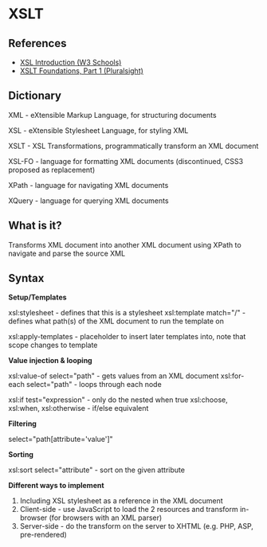 # XSLT

## References

- [XSL Introduction (W3 Schools)](https://www.w3schools.com/xml/xsl_intro.asp)
- [XSLT Foundations, Part 1 (Pluralsight)](https://app.pluralsight.com/library/courses/xslt-foundations-part1/table-of-contents)

## Dictionary
XML - eXtensible Markup Language, for structuring documents

XSL - eXtensible Stylesheet Language, for styling XML

XSLT - XSL Transformations, programmatically transform an XML document

XSL-FO - language for formatting XML documents (discontinued, CSS3 proposed as replacement)

XPath - language for navigating XML documents

XQuery - language for querying XML documents

## What is it?
Transforms XML document into another XML document using XPath to navigate and parse the source XML

## Syntax

**Setup/Templates**

xsl:stylesheet - defines that this is a stylesheet
xsl:template match="/" - defines what path(s) of the XML document to run the template on

xsl:apply-templates - placeholder to insert later templates into, note that scope changes to template

**Value injection & looping**

xsl:value-of select="path" - gets values from an XML document
xsl:for-each select="path" - loops through each node

xsl:if test="expression" - only do the nested when true
xsl:choose, xsl:when, xsl:otherwise - if/else equivalent

**Filtering**

select="path[attribute='value']"

**Sorting**

xsl:sort select="attribute" - sort on the given attribute

**Different ways to implement**

  1. Including XSL stylesheet as a reference in the XML document
  2. Client-side - use JavaScript to load the 2 resources and transform in-browser (for browsers with an XML parser)
  3. Server-side - do the transform on the server to XHTML (e.g. PHP, ASP, pre-rendered)
